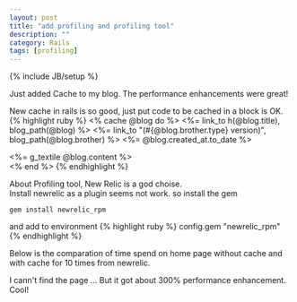 ```yaml
---
layout: post
title: "add profiling and profiling tool"
description: ""
category: Rails
tags: [profiling]
---
```

{% include JB/setup %}


Just added Cache to my blog. The performance enhancements were great! 

New cache in rails is so good, just put code to be cached in a block is OK. 
{% highlight ruby %}
<% cache @blog do %>
  <ht>
    <%= link_to h(@blog.title), blog_path(@blog) %>
    <%= link_to "(#{@blog.brother.type} version)", blog_path(@blog.brother) %>
  </ht>
  <hd><%= @blog.created_at.to_date %></hd>
  <div>
    <%= g_textile @blog.content %>
  </div>
<% end %>  
{% endhighlight %}


About Profiling tool, New Relic is a god choise. <br>
Install newrelic as a plugin seems not work. so install the gem 

`gem install newrelic_rpm`

and add to environment 
{% highlight ruby %}
config.gem "newrelic_rpm"  
{% endhighlight %}


Below is the comparation of time spend on home page without cache and with cache for 10 times from newrelic. 


I cann't find the page ... But it got about 300% performance enhancement. Cool!